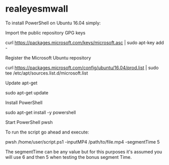 # realeyesmwall
To install PowerShell on Ubuntu 16.04 simply:


Import the public repository GPG keys

   curl https://packages.microsoft.com/keys/microsoft.asc | sudo apt-key add -


Register the Microsoft Ubuntu repository

   curl https://packages.microsoft.com/config/ubuntu/16.04/prod.list | sudo tee /etc/apt/sources.list.d/microsoft.list


Update apt-get

   sudo apt-get update


Install PowerShell

   sudo apt-get install -y powershell

Start PowerShell
 pwsh

To run the script go ahead and execute:

pwsh /home/user/script.ps1 -inputMP4 /path/to/file.mp4 -segmentTime 5

The segmentTime can be any value but for this purposes it's assumed you will use 6 and then 5 when testing the bonus segment Time.
